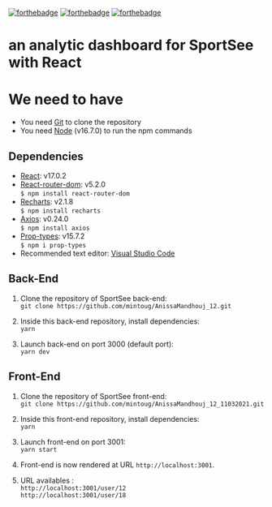 [![forthebadge](https://forthebadge.com/images/badges/uses-html.svg)](https://forthebadge.com) [![forthebadge](https://forthebadge.com/images/badges/uses-css.svg)](https://forthebadge.com) [![forthebadge](https://forthebadge.com/images/badges/made-with-javascript.svg)](https://forthebadge.com)

# an analytic dashboard for SportSee with React
# We need to have 
- You need [Git](https://git-scm.com) to clone the repository
- You need [Node](https://nodejs.org/en/) (v16.7.0) to run the npm commands

## Dependencies
- [React](https://reactjs.org): v17.0.2  
- [React-router-dom](https://reactrouter.com/web/guides/quick-start): v5.2.0  
`$ npm install react-router-dom`
- [Recharts](https://recharts.org/en-US): v2.1.8  
`$ npm install recharts`
- [Axios](https://github.com/axios/axios): v0.24.0  
`$ npm install axios`  
- [Prop-types](https://www.npmjs.com/package/prop-types): v15.7.2  
`$ npm i prop-types`
- Recommended text editor: [Visual Studio Code](https://code.visualstudio.com)

## Back-End
1. Clone the repository of SportSee back-end:   
`git clone https://github.com/mintoug/AnissaMandhouj_12.git`

2. Inside this back-end repository, install dependencies:   
`yarn`

3. Launch back-end on port 3000 (default port):   
`yarn dev`

## Front-End
1. Clone the repository of SportSee front-end:   
`git clone https://github.com/mintoug/AnissaMandhouj_12_11032021.git`

2. Inside this front-end repository, install dependencies:   
`yarn`

3. Launch front-end on port 3001:   
`yarn start`

4. Front-end is now rendered at URL `http://localhost:3001`.
5. URL availables :   
`http://localhost:3001/user/12`   
`http://localhost:3001/user/18`   

